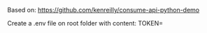Based on: https://github.com/kenreilly/consume-api-python-demo

Create a .env file on root folder with content: TOKEN=<your token here>